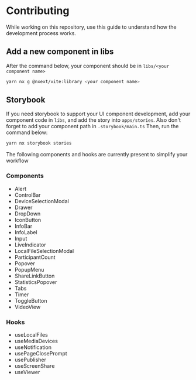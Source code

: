 # Contributing

While working on this repository, use this guide to understand how the development process works.

## Add a new component in libs

After the command below, your component should be in `libs/<your component name>`

```bash
yarn nx g @nxext/vite:library <your component name>
```

## Storybook

If you need storybook to support your UI component development, add your component code in `libs`, and add the story into `apps/stories`. Also don't forget to add your component path in `.storybook/main.ts`
Then, run the command below:

```bash
yarn nx storybook stories
```

The following components and hooks are currently present to simplify your workflow

### Components

- Alert
- ControlBar
- DeviceSelectionModal
- Drawer
- DropDown
- IconButton
- InfoBar
- InfoLabel
- Input
- LiveIndicator
- LocalFileSelectionModal
- ParticipantCount
- Popover
- PopupMenu
- ShareLinkButton
- StatisticsPopover
- Tabs
- Timer
- ToggleButton
- VideoView

### Hooks

- useLocalFiles
- useMediaDevices
- useNotification
- usePageClosePrompt
- usePublisher
- useScreenShare
- useViewer
